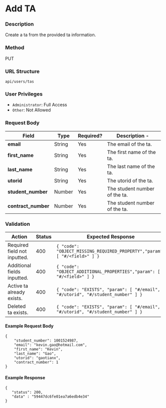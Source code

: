 Add TA
===
### Description
Create a ta from the provided ta information.

### Method
PUT

### URL Structure
`api/users/tas`

### User Privileges
* `Administrator`: Full Access
* `Other`: Not Allowed

### Request Body
| Field               | Type    | Required? |  Description                      - |
|---------------------|---------|-----------|-------------------------------------|
| **email**           | String  | Yes       |  The email of the ta.          |
| **first_name**      | String  | Yes       |  The first name of the ta.     |
| **last_name**       | String  | Yes       |  The last name of the ta.      |
| **utorid**          | String  | Yes       |  The utorid of the ta.         |
| **student_number**  | Number  | Yes       |  The student number of the ta. |
| **contract_number** | Number  | Yes       |  The student number of the ta. |

### Validation
| Action                       | Status | Expected Response                                                              |
|------------------------------|--------|--------------------------------------------------------------------------------|
| Required field not inputted. | 400    | `{ "code": "OBJECT_MISSING_REQUIRED_PROPERTY","param": [ "#/<field>" ] }`      |
| Additional fields inputted.  | 400    | `{ "code": "OBJECT_ADDITIONAL_PROPERTIES","param": [ "#/<field>" ] }`          |
| Active ta already exists.    | 400    | `{ "code": "EXISTS", "param": [ "#/email", "#/utorid", "#/student_number" ] }` |
| Deleted ta exists.           | 400    | `{ "code": "EXISTS", "param": [ "#/email", "#/utorid", "#/student_number" ] }` |

#### Example Request Body
```
{
    "student_number": 1001524987,
    "email": "kevin.gao@hotmail.com",
    "first_name": "Kevin",
    "last_name": "Gao",
    "utorid": "gaotianx",
    "contract_number": 1
}
```
#### Example Response
```
{
   "status": 200,
   "data" : "59447dc6fe01ea7a6edb4e34"
}
```
